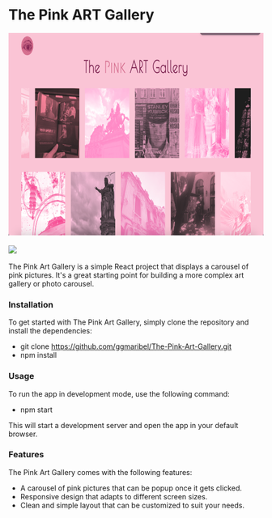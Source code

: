 # The Pink ART Gallery

<img src="src/assets/imgExample.png" height="400">
<br>
<br>
<img src="src/assets/videoExample.gif" height="400">

The Pink Art Gallery is a simple React project that displays a carousel of pink pictures. It's a great starting point for building a more complex art gallery or photo carousel.

### Installation

To get started with The Pink Art Gallery, simply clone the repository and install the dependencies:

- git clone https://github.com/ggmaribel/The-Pink-Art-Gallery.git
- npm install

### Usage

To run the app in development mode, use the following command:

- npm start

This will start a development server and open the app in your default browser.

### Features

The Pink Art Gallery comes with the following features:

- A carousel of pink pictures that can be popup once it gets clicked.
- Responsive design that adapts to different screen sizes.
- Clean and simple layout that can be customized to suit your needs.